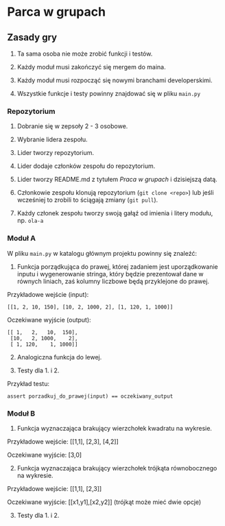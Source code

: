 # Parca w grupach

## Zasady gry

1. Ta sama osoba nie może zrobić funkcji i testów.

2. Każdy moduł musi zakończyć się mergem do maina.

3. Każdy moduł musi rozpocząć się nowymi branchami developerskimi.

4. Wszystkie funkcje i testy powinny znajdować się w pliku `main.py`

### Repozytorium 

1. Dobranie się w zepsoły 2 - 3 osobowe.

2. Wybranie lidera zespołu.

3. Lider tworzy repozytorium.

4. Lider dodaje członków zespołu do repozytorium. 

5. Lider tworzy README.md z tytułem *Praca w grupach* i dzisiejszą datą.

6. Członkowie zespołu klonują repozytorium (`git clone <repo>`) lub jeśli wcześniej to
zrobili to ściągają zmiany (`git pull`).

7. Każdy członek zespołu tworzy swoją gałąź od imienia i litery modułu, np. `ola-a`

### Moduł A

W pliku `main.py` w katalogu głównym projektu powinny się znaleźć:

1. Funkcja porządkująca do prawej, której zadaniem jest uporządkowanie 
inputu i wygenerowanie stringa, który będzie prezentował dane w równych liniach, 
zaś kolumny liczbowe będą przyklejone do prawej.

Przykładowe wejście (input): 

```
[[1, 2, 10, 150], [10, 2, 1000, 2], [1, 120, 1, 1000]]
```

Oczekiwane wyjście (output): 

```
[[ 1,   2,   10,  150],
 [10,   2, 1000,    2],
 [ 1, 120,    1, 1000]]              
```

2. Analogiczna funkcja do lewej.

3. Testy dla 1. i 2. 

Przykład testu:

```
assert porzadkuj_do_prawej(input) == oczekiwany_output
```

### Moduł B

1. Funkcja wyznaczająca brakujący wierzchołek kwadratu na wykresie.

Przykładowe wejście: [[1,1], [2,3], [4,2]]

Oczekiwane wyjście: [3,0]

2. Funkcja wyznaczająca brakujący wierzchołek trójkąta równobocznego na wykresie.

Przykładowe wejście: [[1,1], [2,3]]

Oczekiwane wyjście: [[x1,y1],[x2,y2]]  (trójkąt może mieć dwie opcje)

3. Testy dla 1. i 2.


